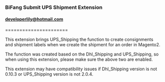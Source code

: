 ### BiFang Submit UPS Shipment Extension
#### developerlily@hotmail.com
======================

This extension brings UPS_Shipping the function to create consignments and shipment labels when we create the shipment for an order in Magento2.

The function was created based on the Dhl_Shipping and UPS_Shipping, so when using this extension, please make sure the above two are enabled.

This extension may have compatibility issues if Dhl_Shipping version is not 0.10.3 or UPS_Shipping version is not 2.0.4.
